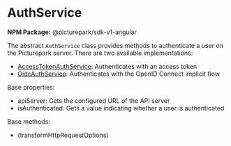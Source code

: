 # AuthService

**NPM Package:** @picturepark/sdk-v1-angular

The abstract `AuthService` class provides methods to authenticate a user on the Picturepark server. There are two available implementations:

- [AccessTokenAuthService](AccessTokenAuthService.md): Authenticates with an access token
- [OidcAuthService](../picturepark-sdk-v1-angular-oidc/OidcAuthService.md): Authenticates with the OpenID Connect implicit flow

Base properties:

- apiServer: Gets the configured URL of the API server
- isAuthenticated: Gets a value indicating whether a user is authenticated

Base methods:

- (transformHttpRequestOptions)

